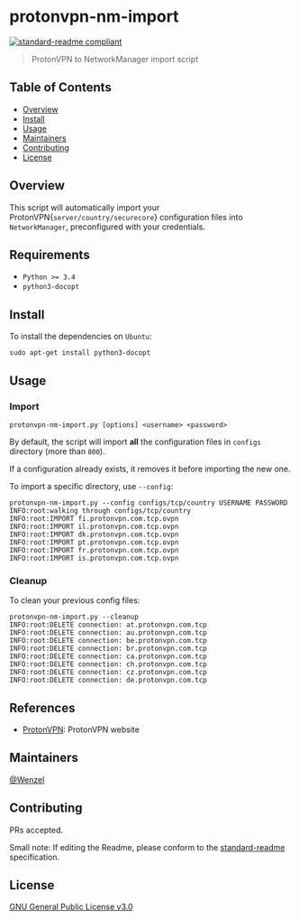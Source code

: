 # protonvpn-nm-import

[![standard-readme compliant](https://img.shields.io/badge/readme%20style-standard-brightgreen.svg?style=flat-square)](https://github.com/RichardLitt/standard-readme)


> ProtonVPN to NetworkManager import script

## Table of Contents

- [Overview](#overview)
- [Install](#install)
- [Usage](#usage)
- [Maintainers](#maintainers)
- [Contributing](#contributing)
- [License](#license)

## Overview

This script will automatically import your ProtonVPN{`server/country/securecore`} configuration files
into `NetworkManager`, preconfigured with your credentials. 

## Requirements

- `Python >= 3.4`
- `python3-docopt`

## Install

To install the dependencies on `Ubuntu`:

~~~
sudo apt-get install python3-docopt
~~~

## Usage

### Import

~~~
protonvpn-nm-import.py [options] <username> <password>
~~~

By default, the script will import **all** the configuration files in `configs` directory (more than `800`).

If a configuration already exists, it removes it before importing the new one.

To import a specific directory, use `--config`:

~~~
protonvpn-nm-import.py --config configs/tcp/country USERNAME PASSWORD
INFO:root:walking through configs/tcp/country
INFO:root:IMPORT fi.protonvpn.com.tcp.ovpn
INFO:root:IMPORT il.protonvpn.com.tcp.ovpn
INFO:root:IMPORT dk.protonvpn.com.tcp.ovpn
INFO:root:IMPORT pt.protonvpn.com.tcp.ovpn
INFO:root:IMPORT fr.protonvpn.com.tcp.ovpn
INFO:root:IMPORT is.protonvpn.com.tcp.ovpn
~~~


### Cleanup

To clean your previous config files:

~~~
protonvpn-nm-import.py --cleanup
INFO:root:DELETE connection: at.protonvpn.com.tcp
INFO:root:DELETE connection: au.protonvpn.com.tcp
INFO:root:DELETE connection: be.protonvpn.com.tcp
INFO:root:DELETE connection: br.protonvpn.com.tcp
INFO:root:DELETE connection: ca.protonvpn.com.tcp
INFO:root:DELETE connection: ch.protonvpn.com.tcp
INFO:root:DELETE connection: cz.protonvpn.com.tcp
INFO:root:DELETE connection: de.protonvpn.com.tcp
~~~

## References

- [ProtonVPN](https://protonvpn.com/): ProtonVPN website

## Maintainers

[@Wenzel](https://github.com/Wenzel)

## Contributing

PRs accepted.

Small note: If editing the Readme, please conform to the [standard-readme](https://github.com/RichardLitt/standard-readme) specification.

## License

[GNU General Public License v3.0](https://github.com/Wenzel/pyvmidbg/blob/master/LICENSE)
